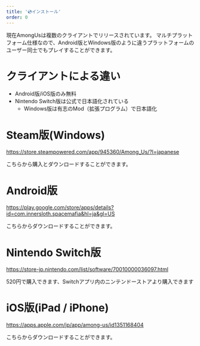 ```yaml
---
title: '💿インストール'
order: 0
---
```


現在AmongUsは複数のクライアントでリリースされています。
マルチプラットフォーム仕様なので、Android版とWindows版のように違うプラットフォームのユーザー同士でもプレイすることができます。

# クライアントによる違い

- Android版/iOS版のみ無料
- Nintendo Switch版は公式で日本語化されている
   - Windows版は有志のMod（拡張プログラム）で日本語化

# Steam版(Windows)

https://store.steampowered.com/app/945360/Among_Us/?l=japanese

こちらから購入とダウンロードすることができます。


# Android版

https://play.google.com/store/apps/details?id=com.innersloth.spacemafia&hl=ja&gl=US

こちらからダウンロードすることができます。


# Nintendo Switch版

https://store-jp.nintendo.com/list/software/70010000036097.html

520円で購入できます、Switchアプリ内のニンテンドーストアより購入できます

# iOS版(iPad / iPhone)

https://apps.apple.com/jp/app/among-us/id1351168404

こちらからダウンロードすることができます。
